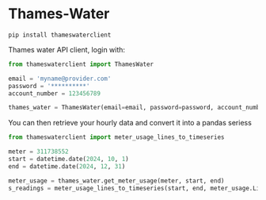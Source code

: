 # Thames-Water

`pip install thameswaterclient`

Thames water API client, login with:

```python
from thameswaterclient import ThamesWater

email = 'myname@provider.com'
password = '**********'
account_number = 123456789

thames_water = ThamesWater(email=email, password=password, account_number=account_number)
```

You can then retrieve your hourly data and convert it into a pandas seriess

```python
from thameswaterclient import meter_usage_lines_to_timeseries

meter = 311738552
start = datetime.date(2024, 10, 1)
end = datetime.date(2024, 12, 31)

meter_usage = thames_water.get_meter_usage(meter, start, end)
s_readings = meter_usage_lines_to_timeseries(start, end, meter_usage.Lines)
```
